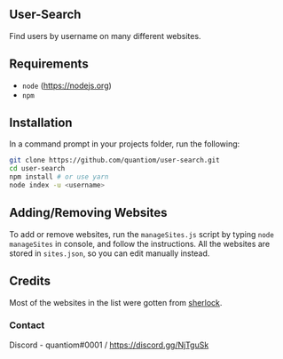 ## User-Search
 Find users by username on many different websites.

## Requirements
- `node` (https://nodejs.org)
- `npm`

## Installation
In a command prompt in your projects folder, run the following:

```sh
git clone https://github.com/quantiom/user-search.git
cd user-search
npm install # or use yarn
node index -u <username>
```

## Adding/Removing Websites
To add or remove websites, run the `manageSites.js` script by typing `node manageSites` in console, and follow the instructions.
All the websites are stored in `sites.json`, so you can edit manually instead.

## Credits
Most of the websites in the list were gotten from [sherlock](https://github.com/sherlock-project/sherlock/blob/master/data.json).

### Contact
Discord - quantiom#0001 / https://discord.gg/NjTguSk

